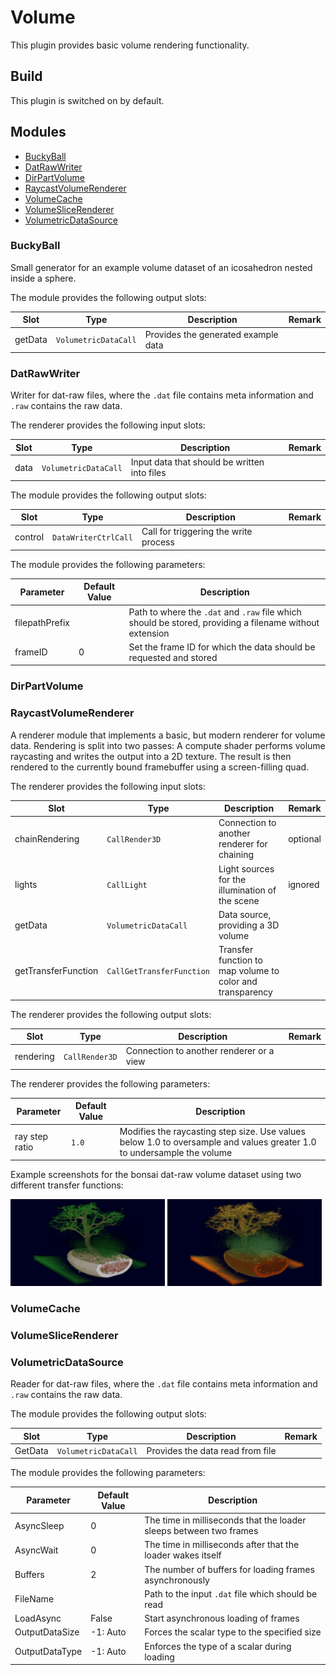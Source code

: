 # Volume
This plugin provides basic volume rendering functionality.

## Build
This plugin is switched on by default.

## Modules

- [BuckyBall](#BuckyBall)
- [DatRawWriter](#DatRawWriter)
- [DirPartVolume](#DirPartVolume)
- [RaycastVolumeRenderer](#RaycastVolumeRenderer)
- [VolumeCache](#VolumeCache)
- [VolumeSliceRenderer](#VolumeSliceRenderer)
- [VolumetricDataSource](#VolumetricDataSource)

### BuckyBall

Small generator for an example volume dataset of an icosahedron nested inside a sphere.

The module provides the following output slots:

| Slot                | Type                      | Description                                                | Remark   |
|---------------------|---------------------------|------------------------------------------------------------|----------|
| getData             | `VolumetricDataCall`      | Provides the generated example data                        |          |

### DatRawWriter

Writer for dat-raw files, where the `.dat` file contains meta information and `.raw` contains the raw data.

The renderer provides the following input slots:

| Slot                | Type                      | Description                                                | Remark   |
|---------------------|---------------------------|------------------------------------------------------------|----------|
| data                | `VolumetricDataCall`      | Input data that should be written into files               |          |

The module provides the following output slots:

| Slot                | Type                      | Description                                                | Remark   |
|---------------------|---------------------------|------------------------------------------------------------|----------|
| control             | `DataWriterCtrlCall`      | Call for triggering the write process                      |          |

The module provides the following parameters:

| Parameter      | Default Value | Description                                                            |
|----------------|---------------|------------------------------------------------------------------------|
| filepathPrefix |               | Path to where the `.dat` and `.raw` file which should be stored, providing a filename without extension |
| frameID        | 0             | Set the frame ID for which the data should be requested and stored     |

### DirPartVolume

### RaycastVolumeRenderer

A renderer module that implements a basic, but modern renderer for volume data. Rendering is split into two passes: A compute shader performs volume raycasting and writes the output into a 2D texture. The result is then rendered to the currently bound framebuffer using a screen-filling quad.

The renderer provides the following input slots:

| Slot                | Type                      | Description                                                | Remark   |
|---------------------|---------------------------|------------------------------------------------------------|----------|
| chainRendering      | `CallRender3D`            | Connection to another renderer for chaining                | optional |
| lights              | `CallLight`               | Light sources for the illumination of the scene            | ignored  |
| getData             | `VolumetricDataCall`      | Data source, providing a 3D volume                         |          |
| getTransferFunction | `CallGetTransferFunction` | Transfer function to map volume to color and transparency  |          |

The renderer provides the following output slots:

| Slot                | Type                      | Description                                                | Remark   |
|---------------------|---------------------------|------------------------------------------------------------|----------|
| rendering           | `CallRender3D`            | Connection to another renderer or a view                   |          |

The renderer provides the following parameters:

| Parameter      | Default Value | Description                                                            |
|----------------|---------------|------------------------------------------------------------------------|
| ray step ratio | `1.0`         | Modifies the raycasting step size. Use values below 1.0 to oversample and values greater 1.0 to undersample the volume |

Example screenshots for the bonsai dat-raw volume dataset using two different transfer functions:

<img src="images/RaycastVolumeRenderer.png" width="49%"> <img src="images/RaycastVolumeRenderer_Fancy.png" width="49%"></center></p>

### VolumeCache

### VolumeSliceRenderer

### VolumetricDataSource

Reader for dat-raw files, where the `.dat` file contains meta information and `.raw` contains the raw data.

The module provides the following output slots:

| Slot                | Type                      | Description                                                | Remark   |
|---------------------|---------------------------|------------------------------------------------------------|----------|
| GetData             | `VolumetricDataCall`      | Provides the data read from file                           |          |

The module provides the following parameters:

| Parameter      | Default Value | Description                                                            |
|----------------|---------------|------------------------------------------------------------------------|
| AsyncSleep     | 0             | The time in milliseconds that the loader sleeps between two frames     |
| AsyncWait      | 0             | The time in milliseconds after that the loader wakes itself            |
| Buffers        | 2             | The number of buffers for loading frames asynchronously                |
| FileName       |               | Path to the input `.dat` file which should be read                     |
| LoadAsync      | False         | Start asynchronous loading of frames                                   |
| OutputDataSize | -1: Auto      | Forces the scalar type to the specified size                           |
| OutputDataType | -1: Auto      | Enforces the type of a scalar during loading                           |
